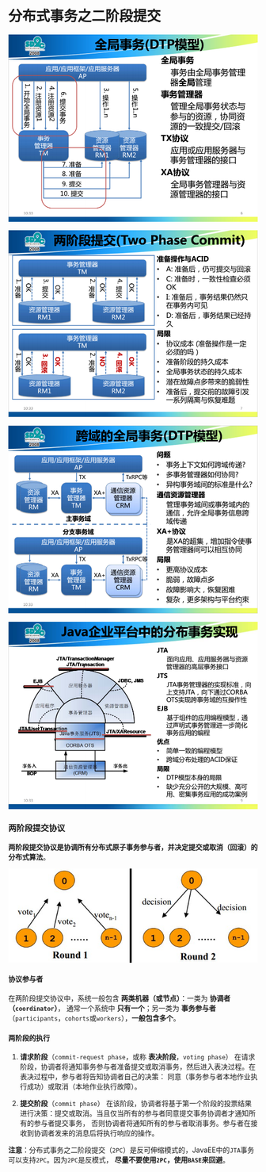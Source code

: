 分布式事务之二阶段提交
==================================================================

![全局事务－DTP模型](img/p11.png)

![两阶段提交](img/p12.png)

![跨域的全局事务－DTP模型](img/p13.png)

![Java企业平台中的分布事务实现](img/p14.png)

### 两阶段提交协议
**两阶段提交协议是协调所有分布式原子事务参与者，并决定提交或取消（回滚）的分布式算法**。

![两阶段提交](img/p15.png)

#### 协议参与者
在两阶段提交协议中，系统一般包含 **两类机器（或节点）**：一类为 **协调者（`coordinator`）**，
通常一个系统中 **只有一个**；另一类为 **事务参与者**（`participants`，`cohorts`或`workers`），**一般包含多个**。

#### 两阶段的执行
1. **请求阶段**（`commit-request phase`，或称 **表决阶段**，`voting phase`）
在请求阶段，协调者将通知事务参与者准备提交或取消事务，然后进入表决过程。在表决过程中，参与者将告知协调者自己的决策：
同意（事务参与者本地作业执行成功）或取消（本地作业执行故障）。

2. **提交阶段**（`commit phase`）
在该阶段，协调者将基于第一个阶段的投票结果进行决策：提交或取消。当且仅当所有的参与者同意提交事务协调者才通知所有的参与者提交事务，
否则协调者将通知所有的参与者取消事务。参与者在接收到协调者发来的消息后将执行响应的操作。


**注意**：分布式事务之二阶段提交（`2PC`）是反可伸缩模式的，JavaEE中的`JTA`事务可以支持`2PC`。因为`2PC`是反模式，
**尽量不要使用`2PC`，使用`BASE`来回避**。